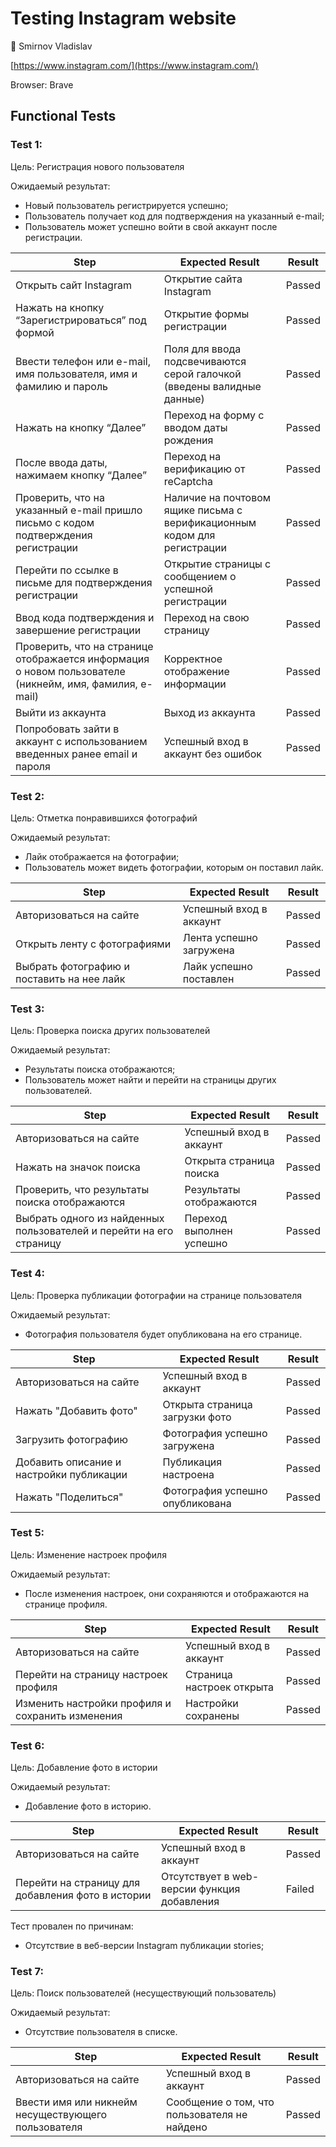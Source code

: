 # Testing Instagram website

👤 Smirnov Vladislav

[https://www.instagram.com/](https://www.instagram.com/)

Browser: Brave

## Functional Tests

### Test 1:

Цель: Регистрация нового пользователя

Ожидаемый результат: 

- Новый пользователь регистрируется успешно;
- Пользователь получает код для подтверждения на указанный e-mail;
- Пользователь может успешно войти в свой аккаунт после регистрации.

| Step | Expected Result | Result |
| --- | --- | --- |
| Открыть сайт Instagram | Открытие сайта Instagram | Passed |
| Нажать на кнопку “Зарегистрироваться” под формой | Открытие формы регистрации | Passed |
| Ввести телефон или e-mail, имя пользователя, имя и фамилию и пароль | Поля для ввода подсвечиваются серой галочкой (введены валидные данные) | Passed |
| Нажать на кнопку “Далее” | Переход на форму с вводом даты рождения | Passed |
| После ввода даты, нажимаем кнопку “Далее” | Переход на верификацию от reCaptcha | Passed |
| Проверить, что на указанный e-mail пришло письмо с кодом подтверждения регистрации | Наличие на почтовом ящике письма с верификационным кодом для регистрации | Passed |
| Перейти по ссылке в письме для подтверждения регистрации | Открытие страницы с сообщением о успешной регистрации | Passed |
| Ввод кода подтверждения и завершение регистрации | Переход на свою страницу | Passed |
| Проверить, что на странице отображается информация о новом пользователе (никнейм, имя, фамилия, e-mail) | Корректное отображение информации | Passed |
| Выйти из аккаунта | Выход из аккаунта | Passed |
| Попробовать зайти в аккаунт с использованием введенных ранее email и пароля | Успешный вход в аккаунт без ошибок | Passed |

### Test 2:

Цель: Отметка понравившихся фотографий 

Ожидаемый результат: 

- Лайк отображается на фотографии;
- Пользователь может видеть фотографии, которым он поставил лайк.

| Step | Expected Result | Result |
| --- | --- | --- |
| Авторизоваться на сайте | Успешный вход в аккаунт | Passed |
| Открыть ленту с фотографиями | Лента успешно загружена | Passed |
| Выбрать фотографию и поставить на нее лайк | Лайк успешно поставлен | Passed |

### Test 3:

Цель: Проверка поиска других пользователей

Ожидаемый результат: 

- Результаты поиска отображаются;
- Пользователь может найти и перейти на страницы других пользователей.

| Step | Expected Result | Result |
| --- | --- | --- |
| Авторизоваться на сайте | Успешный вход в аккаунт | Passed |
| Нажать на значок поиска | Открыта страница поиска | Passed |
| Проверить, что результаты поиска отображаются | Результаты отображаются | Passed |
| Выбрать одного из найденных пользователей и перейти на его страницу | Переход выполнен успешно | Passed |

### Test 4:

Цель: Проверка публикации фотографии на странице пользователя

Ожидаемый результат: 

- Фотография пользователя будет опубликована на его странице.

| Step | Expected Result | Result |
| --- | --- | --- |
| Авторизоваться на сайте | Успешный вход в аккаунт | Passed |
| Нажать "Добавить фото" | Открыта страница загрузки фото | Passed |
| Загрузить фотографию | Фотография успешно загружена | Passed |
| Добавить описание и настройки публикации | Публикация настроена | Passed |
| Нажать "Поделиться" | Фотография успешно опубликована | Passed |

### Test 5:

Цель: Изменение настроек профиля

Ожидаемый результат: 

- После изменения настроек, они сохраняются и отображаются на странице профиля.

| Step | Expected Result | Result |
| --- | --- | --- |
| Авторизоваться на сайте | Успешный вход в аккаунт | Passed |
| Перейти на страницу настроек профиля | Страница настроек открыта | Passed |
| Изменить настройки профиля и сохранить изменения | Настройки сохранены | Passed |

### Test 6:

Цель: Добавление фото в истории

Ожидаемый результат: 

- Добавление фото в историю.

| Step | Expected Result | Result |
| --- | --- | --- |
| Авторизоваться на сайте | Успешный вход в аккаунт | Passed |
| Перейти на страницу для добавления фото в истории | Отсутствует в web-версии функция добавления | Failed |

Тест провален по причинам:

- Отсутствие в веб-версии Instagram публикации stories;

### Test 7:

Цель: Поиск пользователей (несуществующий пользователь)

Ожидаемый результат: 

- Отсутствие пользователя в списке.

| Step | Expected Result | Result |
| --- | --- | --- |
| Авторизоваться на сайте | Успешный вход в аккаунт | Passed |
| Ввести имя или никнейм несуществующего пользователя | Сообщение о том, что пользователя не найдено | Passed |